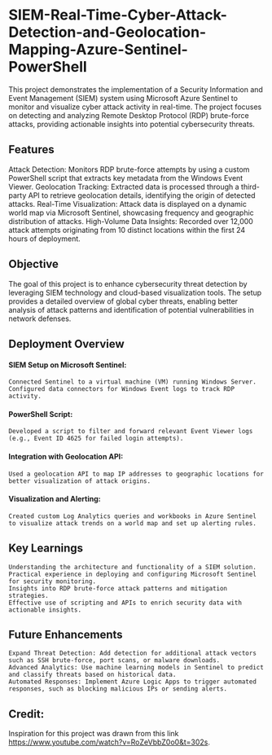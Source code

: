 # SIEM-Real-Time-Cyber-Attack-Detection-and-Geolocation-Mapping-Azure-Sentinel-PowerShell
This project demonstrates the implementation of a Security Information and Event Management (SIEM) system using Microsoft Azure Sentinel to monitor and visualize cyber attack activity in real-time. The project focuses on detecting and analyzing Remote Desktop Protocol (RDP) brute-force attacks, providing actionable insights into potential cybersecurity threats.
## Features
Attack Detection: Monitors RDP brute-force attempts by using a custom PowerShell script that extracts key metadata from the Windows Event Viewer.
Geolocation Tracking: Extracted data is processed through a third-party API to retrieve geolocation details, identifying the origin of detected attacks.
Real-Time Visualization: Attack data is displayed on a dynamic world map via Microsoft Sentinel, showcasing frequency and geographic distribution of attacks.
High-Volume Data Insights: Recorded over 12,000 attack attempts originating from 10 distinct locations within the first 24 hours of deployment.
## Objective
The goal of this project is to enhance cybersecurity threat detection by leveraging SIEM technology and cloud-based visualization tools. The setup provides a detailed overview of global cyber threats, enabling better analysis of attack patterns and identification of potential vulnerabilities in network defenses.
## Deployment Overview
#### SIEM Setup on Microsoft Sentinel:
    Connected Sentinel to a virtual machine (VM) running Windows Server.
    Configured data connectors for Windows Event logs to track RDP activity.
#### PowerShell Script:
    Developed a script to filter and forward relevant Event Viewer logs (e.g., Event ID 4625 for failed login attempts).
#### Integration with Geolocation API:
    Used a geolocation API to map IP addresses to geographic locations for better visualization of attack origins.
#### Visualization and Alerting:
    Created custom Log Analytics queries and workbooks in Azure Sentinel to visualize attack trends on a world map and set up alerting rules.
## Key Learnings
    Understanding the architecture and functionality of a SIEM solution.
    Practical experience in deploying and configuring Microsoft Sentinel for security monitoring.
    Insights into RDP brute-force attack patterns and mitigation strategies.
    Effective use of scripting and APIs to enrich security data with actionable insights.
## Future Enhancements
    Expand Threat Detection: Add detection for additional attack vectors such as SSH brute-force, port scans, or malware downloads.
    Advanced Analytics: Use machine learning models in Sentinel to predict and classify threats based on historical data.
    Automated Responses: Implement Azure Logic Apps to trigger automated responses, such as blocking malicious IPs or sending alerts.
## Credit:
Inspiration for this project was drawn from this link https://www.youtube.com/watch?v=RoZeVbbZ0o0&t=302s.







